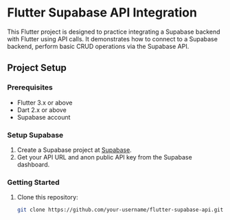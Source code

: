 # Flutter Supabase API Integration

This Flutter project is designed to practice integrating a Supabase backend with Flutter using API calls. It demonstrates how to connect to a Supabase backend, perform basic CRUD operations via the Supabase API.

## Project Setup

### Prerequisites
- Flutter 3.x or above
- Dart 2.x or above
- Supabase account

### Setup Supabase

1. Create a Supabase project at [Supabase](https://supabase.io).
2. Get your API URL and anon public API key from the Supabase dashboard.

### Getting Started

1. Clone this repository:
   ```bash
   git clone https://github.com/your-username/flutter-supabase-api.git
